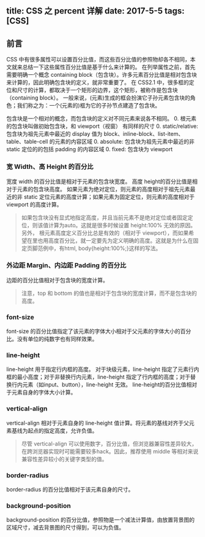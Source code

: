title: CSS 之 percent 详解
date: 2017-5-5
tags: [CSS]
---
## 前言
CSS 中有很多属性可以设置百分比值，而这些百分比值的参照物却各不相同，本文就来总结一下这些属性百分比值是基于什么来计算的。
在列举属性之前，首先需要明确一个概念 containing block（包含块）。许多元素百分比值是相对包含块来计算的，因此明确包含块的定义，就非常重要了。
在 CSS2.1 中，很多框的定位和尺寸的计算，都取决于一个矩形的边界，这个矩形，被称作是包含块（containing block）。
一般来说，(元素)生成的框会扮演它子孙元素包含块的角色；我们称之为：一个(元素的)框为它的子孙节点建造了包含块。

包含块是一个相对的概念，而包含块的定义对不同元素来说各不相同。
0. 根元素的包含块叫做初始包含块，和 viewport（视窗） 有同样的尺寸
0. static/relative: 包含块为祖先元素中最近的 display 值为 block、inline-block、list-item、table、table-cell 的元素的内容区域
0. absolute: 包含块为祖先元素中最近的非 static 定位的的包括 padding 的内容区域
0. fixed: 包含块为 viewport

### 宽 Width、高 Height 的百分比
宽度 width 的百分比值是相对于元素的包含块宽度。
高度 height的百分比值是相对于元素的包含块高度。
如果元素为绝对定位，则元素的高度相对于祖先元素最近的非 static 定位元素的高度计算；如果元素为固定定位，则元素的高度相对于 viewport 的高度计算。
>如果包含块没有显式地指定高度，并且当前元素不是绝对定位或者固定定位，则该值计算为auto。这就是很多时候设置 height:100% 无效的原因。
> 另外，<html> 根元素高度定义百分比总是有效的（相对于 viewport），而如果希望在<body>里也用高度百分比，就一定要先为<html>定义明确的高度。这就是为什么在固定页脚范例中，有html, body{height:100%;}这样的写法。


### 外边距 Margin、内边距 Padding 的百分比
边距的百分比值相对于包含块的宽度计算。
> 注意，top 和 bottom 的值也是相对于包含块的宽度计算，而不是包含块的高度。

### font-size
font-size 的百分比值指定了该元素的字体大小相对于父元素的字体大小的百分比。没有单位的纯数字也有同样效果。

### line-height
line-height 用于指定行内框的高度。
对于块级元素，line-height 指定了元素行内框的最小高度；对于非替换行内元素，line-height 指定了行内框的高度；对于替换行内元素（如input、button），line-height 无效。
line-height的百分比值相对于元素自身的字体大小计算。

### vertical-align
vertical-align 相对于元素自身的 line-height 值计算。将元素的基线对齐于父元素基线为起点的指定高度，允许负值。
> 尽管 vertical-align 可以使用数字，百分比值，但浏览器兼容性差异较大，在跨浏览器实现时可能需要较多hack。因此，推荐使用 middle 等相对来说兼容性差异较小的关键字类型的值。

### border-radius
border-radius 的百分比值相对于该元素自身的尺寸。

### background-position
background-position 的百分比值，参照物是一个减法计算值，由放置背景图的区域尺寸，减去背景图的尺寸得到，可以为负值。
